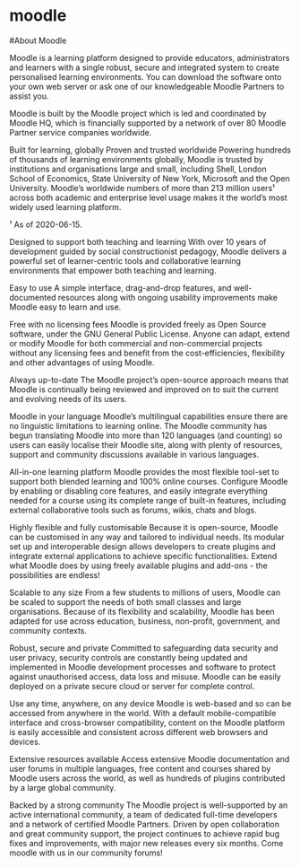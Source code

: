# moodle

#About Moodle

Moodle is a learning platform designed to provide educators, administrators and learners with a single robust, secure and integrated system to create personalised learning environments. You can download the software onto your own web server or ask one of our knowledgeable Moodle Partners to assist you.

Moodle is built by the Moodle project which is led and coordinated by Moodle HQ, which is financially supported by a network of over 80 Moodle Partner service companies worldwide.


Built for learning, globally
Proven and trusted worldwide
Powering hundreds of thousands of learning environments globally, Moodle is trusted by institutions and organisations large and small, including Shell, London School of Economics, State University of New York, Microsoft and the Open University. Moodle’s worldwide numbers of more than 213 million users¹ across both academic and enterprise level usage makes it the world’s most widely used learning platform.

¹ As of 2020-06-15.

Designed to support both teaching and learning
With over 10 years of development guided by social constructionist pedagogy, Moodle delivers a powerful set of learner-centric tools and collaborative learning environments that empower both teaching and learning.

Easy to use
A simple interface, drag-and-drop features, and well-documented resources along with ongoing usability improvements make Moodle easy to learn and use.

Free with no licensing fees
Moodle is provided freely as Open Source software, under the GNU General Public License. Anyone can adapt, extend or modify Moodle for both commercial and non-commercial projects without any licensing fees and benefit from the cost-efficiencies, flexibility and other advantages of using Moodle.

Always up-to-date
The Moodle project’s open-source approach means that Moodle is continually being reviewed and improved on to suit the current and evolving needs of its users.

Moodle in your language
Moodle’s multilingual capabilities ensure there are no linguistic limitations to learning online. The Moodle community has begun translating Moodle into more than 120 languages (and counting) so users can easily localise their Moodle site, along with plenty of resources, support and community discussions available in various languages.

All-in-one learning platform
Moodle provides the most flexible tool-set to support both blended learning and 100% online courses. Configure Moodle by enabling or disabling core features, and easily integrate everything needed for a course using its complete range of built-in features, including external collaborative tools such as forums, wikis, chats and blogs.

Highly flexible and fully customisable
Because it is open-source, Moodle can be customised in any way and tailored to individual needs. Its modular set up and interoperable design allows developers to create plugins and integrate external applications to achieve specific functionalities. Extend what Moodle does by using freely available plugins and add-ons - the possibilities are endless!

Scalable to any size
From a few students to millions of users, Moodle can be scaled to support the needs of both small classes and large organisations. Because of its flexibility and scalability, Moodle has been adapted for use across education, business, non-profit, government, and community contexts.

Robust, secure and private
Committed to safeguarding data security and user privacy, security controls are constantly being updated and implemented in Moodle development processes and software to protect against unauthorised access, data loss and misuse. Moodle can be easily deployed on a private secure cloud or server for complete control.

Use any time, anywhere, on any device
Moodle is web-based and so can be accessed from anywhere in the world. With a default mobile-compatible interface and cross-browser compatibility, content on the Moodle platform is easily accessible and consistent across different web browsers and devices.

Extensive resources available
Access extensive Moodle documentation and user forums in multiple languages, free content and courses shared by Moodle users across the world, as well as hundreds of plugins contributed by a large global community.

Backed by a strong community
The Moodle project is well-supported by an active international community, a team of dedicated full-time developers and a network of certified Moodle Partners. Driven by open collaboration and great community support, the project continues to achieve rapid bug fixes and improvements, with major new releases every six months. Come moodle with us in our community forums!

